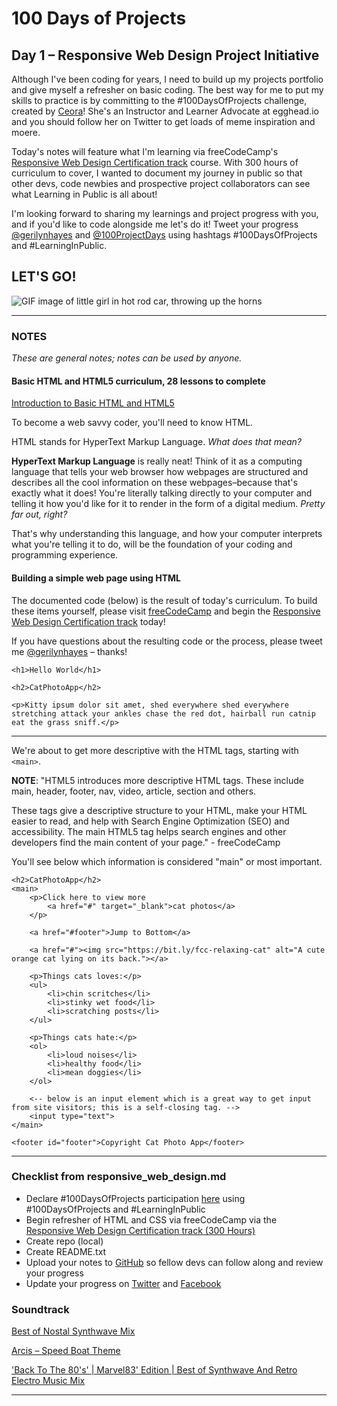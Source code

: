 # 100 Days of Projects

## Day 1 – Responsive Web Design Project Initiative

Although I've been coding for years, I need to build up my projects portfolio and give myself a refresher on basic coding. The best way for me to put my skills to practice is by committing to the #100DaysOfProjects challenge, created by [Ceora](https://twitter.com/ceeoreo_)! She's an Instructor and Learner Advocate at egghead.io and you should follow her on Twitter to get loads of meme inspiration and moere.

Today's notes will feature what I'm learning via freeCodeCamp's [Responsive Web Design Certification track](https://www.freecodecamp.org/learn/) course. With 300 hours of curriculum to cover, I wanted to document my journey in public so that other devs, code newbies and prospective project collaborators can see what Learning in Public is all about!

I'm looking forward to sharing my learnings and project progress with you, and if you'd like to code alongside me let's do it! Tweet your progress [@gerilynhayes](https://twitter.com/gerilynmhayes) and [@100ProjectDays](https://twitter.com/100ProjectDays) using hashtags #100DaysOfProjects and #LearningInPublic.

## LET'S GO!

![GIF image of little girl in hot rod car, throwing up the horns](https://media1.tenor.com/images/c4bb79c6bc4bfb26c9bcbee106275881/tenor.gif?itemid=13336149)

---

### NOTES

*These are general notes; notes can be used by anyone.*

#### Basic HTML and HTML5 curriculum, 28 lessons to complete

[Introduction to Basic HTML and HTML5](https://www.freecodecamp.org/learn/responsive-web-design/basic-html-and-html5/)

To become a web savvy coder, you'll need to know HTML.

HTML stands for HyperText Markup Language. *What does that mean?*

**HyperText Markup Language** is really neat! Think of it as a computing language that tells your web browser how webpages are structured and describes all the cool information on these webpages–because that's exactly what it does! You're literally talking directly to your computer and telling it how you'd like for it to render in the form of a digital medium. *Pretty far out, right?*

That's why understanding this language, and how your computer interprets what you're telling it to do, will be the foundation of your coding and programming experience.

#### Building a simple web page using HTML

The documented code (below) is the result of today's curriculum. To build these items yourself, please visit [freeCodeCamp](https://www.freecodecamp.org/) and begin the [Responsive Web Design Certification track](https://www.freecodecamp.org/learn/) today!

If you have questions about the resulting code or the process, please tweet me [@gerilynhayes](https://twitter.com/gerilynmhayes) – thanks! 

```
<h1>Hello World</h1>

<h2>CatPhotoApp</h2>

<p>Kitty ipsum dolor sit amet, shed everywhere shed everywhere stretching attack your ankles chase the red dot, hairball run catnip eat the grass sniff.</p>
```
---

We're about to get more descriptive with the HTML tags, starting with `<main>`.

**NOTE**: "HTML5 introduces more descriptive HTML tags. These include main, header, footer, nav, video, article, section and others.

These tags give a descriptive structure to your HTML, make your HTML easier to read, and help with Search Engine Optimization (SEO) and accessibility. The main HTML5 tag helps search engines and other developers find the main content of your page." - freeCodeCamp

You'll see below which information is considered "main" or most important.

```
<h2>CatPhotoApp</h2>
<main>
    <p>Click here to view more
        <a href="#" target="_blank">cat photos</a>
    </p>
  
    <a href="#footer">Jump to Bottom</a>

    <a href="#"><img src="https://bit.ly/fcc-relaxing-cat" alt="A cute orange cat lying on its back."></a>

    <p>Things cats loves:</p>
    <ul>
        <li>chin scritches</li>
        <li>stinky wet food</li>
        <li>scratching posts</li>
    </ul>

    <p>Things cats hate:</p>
    <ol>
        <li>loud noises</li>
        <li>healthy food</li>
        <li>mean doggies</li>
    </ol>

    <-- below is an input element which is a great way to get input from site visitors; this is a self-closing tag. -->
    <input type="text">
</main>

<footer id="footer">Copyright Cat Photo App</footer>

```


---

### Checklist from responsive_web_design.md

- Declare #100DaysOfProjects participation [here](https://twitter.com/gerilynmhayes/status/1300536475650584583) using #100DaysOfProjects and #LearningInPublic
- Begin refresher of HTML and CSS via freeCodeCamp via the [Responsive Web Design Certification track (300 Hours)](https://www.freecodecamp.org/learn/)
- Create repo (local)
- Create README.txt
- Upload your notes to [GitHub](https://github.com/gerilynmhayes) so fellow devs can follow along and review your progress
- Update your progress on [Twitter](https://twitter.com/gerilynmhayes/) and [Facebook](https://www.facebook.com/thecodingcopywriter)

### Soundtrack

[Best of Nostal Synthwave Mix](https://youtu.be/5E4uPA2wwjY)

[Arcis – Speed Boat Theme](https://youtu.be/G8PVTiknvs4)

['Back To The 80's' | Marvel83' Edition | Best of Synthwave And Retro Electro Music Mix](https://youtu.be/0QKQlf8r7ls)

---